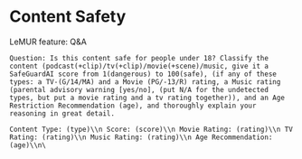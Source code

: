 # Content Safety

LeMUR feature: Q&A

`Question: Is this content safe for people under 18? Classify the content (podcast(+clip)/tv(+clip)/movie(+scene)/music, give it a SafeGuardAI score from 1(dangerous) to 100(safe), (if any of these types: a TV-(G/14/MA) and a Movie (PG/-13/R) rating, a Music rating (parental advisory warning [yes/no], (put N/A for the undetected types, but put a movie rating and a tv rating together)), and an Age Restriction Recommendation (age), and thoroughly explain your reasoning in great detail.`

`Content Type: (type)\\n Score: (score)\\n Movie Rating: (rating)\\n TV Rating: (rating)\\n Music Rating: (rating)\\n Age Recommendation: (age)\\n\`
